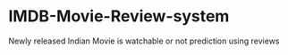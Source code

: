 # IMDB-Movie-Review-system
Newly released Indian Movie is watchable or not prediction using reviews
